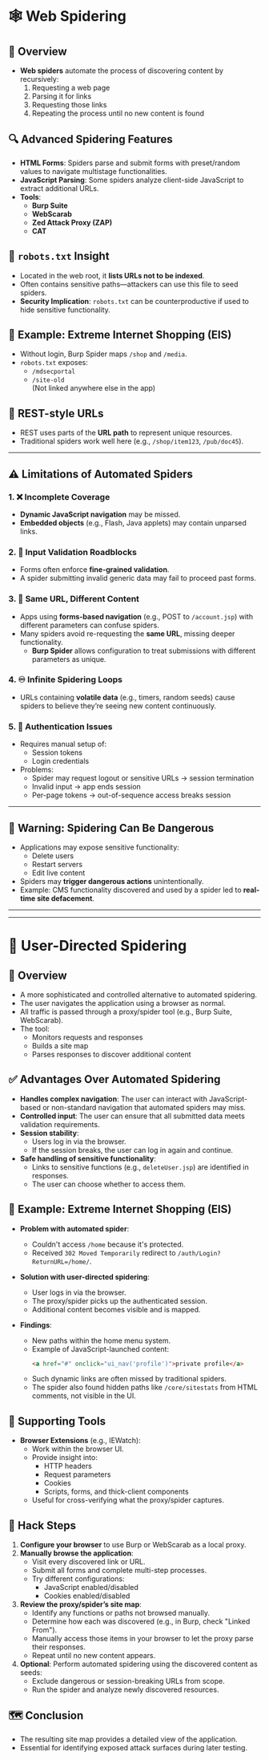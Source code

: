 # 🕸️ Web Spidering

## 📌 Overview
- **Web spiders** automate the process of discovering content by recursively:
  1. Requesting a web page  
  2. Parsing it for links  
  3. Requesting those links  
  4. Repeating the process until no new content is found

## 🔍 Advanced Spidering Features
- **HTML Forms**: Spiders parse and submit forms with preset/random values to navigate multistage functionalities.
- **JavaScript Parsing**: Some spiders analyze client-side JavaScript to extract additional URLs.
- **Tools**:
  - **Burp Suite**
  - **WebScarab**
  - **Zed Attack Proxy (ZAP)**
  - **CAT**

## 📁 `robots.txt` Insight
- Located in the web root, it **lists URLs not to be indexed**.
- Often contains sensitive paths—attackers can use this file to seed spiders.
- **Security Implication**: `robots.txt` can be counterproductive if used to hide sensitive functionality.

## 🛒 Example: Extreme Internet Shopping (EIS)
- Without login, Burp Spider maps `/shop` and `/media`.
- `robots.txt` exposes:
  - `/mdsecportal`
  - `/site-old`  
  (Not linked anywhere else in the app)

## 📂 REST-style URLs
- REST uses parts of the **URL path** to represent unique resources.
- Traditional spiders work well here (e.g., `/shop/item123`, `/pub/doc45`).

---

## ⚠️ Limitations of Automated Spiders

### 1. ❌ Incomplete Coverage
- **Dynamic JavaScript navigation** may be missed.
- **Embedded objects** (e.g., Flash, Java applets) may contain unparsed links.

### 2. 🛑 Input Validation Roadblocks
- Forms often enforce **fine-grained validation**.
- A spider submitting invalid generic data may fail to proceed past forms.

### 3. 🔁 Same URL, Different Content
- Apps using **forms-based navigation** (e.g., POST to `/account.jsp`) with different parameters can confuse spiders.
- Many spiders avoid re-requesting the **same URL**, missing deeper functionality.
  - **Burp Spider** allows configuration to treat submissions with different parameters as unique.

### 4. ♾️ Infinite Spidering Loops
- URLs containing **volatile data** (e.g., timers, random seeds) cause spiders to believe they’re seeing new content continuously.

### 5. 🔐 Authentication Issues
- Requires manual setup of:
  - Session tokens
  - Login credentials
- Problems:
  - Spider may request logout or sensitive URLs → session termination
  - Invalid input → app ends session
  - Per-page tokens → out-of-sequence access breaks session

---

## 🚨 Warning: Spidering Can Be Dangerous
- Applications may expose sensitive functionality:
  - Delete users
  - Restart servers
  - Edit live content
- Spiders may **trigger dangerous actions** unintentionally.
- Example: CMS functionality discovered and used by a spider led to **real-time site defacement**.

---
---

# 🧭 User-Directed Spidering

## 📌 Overview
- A more sophisticated and controlled alternative to automated spidering.
- The user navigates the application using a browser as normal.
- All traffic is passed through a proxy/spider tool (e.g., Burp Suite, WebScarab).
- The tool:
  - Monitors requests and responses
  - Builds a site map
  - Parses responses to discover additional content

## ✅ Advantages Over Automated Spidering
- **Handles complex navigation**: The user can interact with JavaScript-based or non-standard navigation that automated spiders may miss.
- **Controlled input**: The user can ensure that all submitted data meets validation requirements.
- **Session stability**:
  - Users log in via the browser.
  - If the session breaks, the user can log in again and continue.
- **Safe handling of sensitive functionality**:
  - Links to sensitive functions (e.g., `deleteUser.jsp`) are identified in responses.
  - The user can choose whether to access them.

## 🛒 Example: Extreme Internet Shopping (EIS)
- **Problem with automated spider**:
  - Couldn't access `/home` because it's protected.
  - Received `302 Moved Temporarily` redirect to `/auth/Login?ReturnURL=/home/`.

- **Solution with user-directed spidering**:
  - User logs in via the browser.
  - The proxy/spider picks up the authenticated session.
  - Additional content becomes visible and is mapped.

- **Findings**:
  - New paths within the home menu system.
  - Example of JavaScript-launched content:
    ```html
    <a href="#" onclick="ui_nav('profile')">private profile</a>
    ```
  - Such dynamic links are often missed by traditional spiders.
  - The spider also found hidden paths like `/core/sitestats` from HTML comments, not visible in the UI.

## 🔧 Supporting Tools
- **Browser Extensions** (e.g., IEWatch):
  - Work within the browser UI.
  - Provide insight into:
    - HTTP headers
    - Request parameters
    - Cookies
    - Scripts, forms, and thick-client components
  - Useful for cross-verifying what the proxy/spider captures.

## 🧪 Hack Steps

1. **Configure your browser** to use Burp or WebScarab as a local proxy.
2. **Manually browse the application**:
   - Visit every discovered link or URL.
   - Submit all forms and complete multi-step processes.
   - Try different configurations:
     - JavaScript enabled/disabled
     - Cookies enabled/disabled
3. **Review the proxy/spider’s site map**:
   - Identify any functions or paths not browsed manually.
   - Determine how each was discovered (e.g., in Burp, check "Linked From").
   - Manually access those items in your browser to let the proxy parse their responses.
   - Repeat until no new content appears.
4. **Optional**: Perform automated spidering using the discovered content as seeds:
   - Exclude dangerous or session-breaking URLs from scope.
   - Run the spider and analyze newly discovered resources.

## 🗺️ Conclusion
- The resulting site map provides a detailed view of the application.
- Essential for identifying exposed attack surfaces during later testing.
